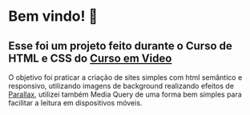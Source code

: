 # Bem vindo! 👋

## Esse foi um projeto feito durante o Curso de HTML e CSS do [Curso em Video](https://www.youtube.com/@CursoemVideo)

O objetivo foi praticar a criação de sites simples com html semântico e responsivo, utilizando imagens de background realizando efeitos de [Parallax](https://pt.wikipedia.org/wiki/Paralaxe), utilizei também Media Query de uma forma bem simples para facilitar a leitura em dispositivos móveis.
 
